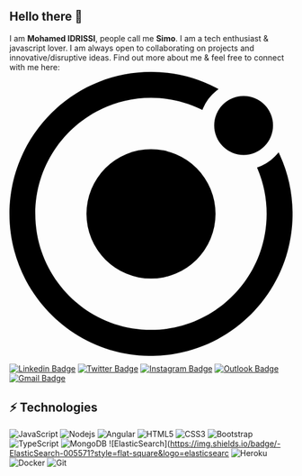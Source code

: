 ## Hello there 👋

I am **Mohamed IDRISSI**, people call me **Simo**. I am a tech enthusiast & javascript lover. I am always open to collaborating on projects and innovative/disruptive ideas. Find out more about me & feel free to connect with me here:
<svg style="color:#3880FF" role="img" xmlns="http://www.w3.org/2000/svg" viewBox="0 0 24 24"><title>Ionic icon</title><path d="M22.922 7.027l-.103-.23-.169.188c-.408.464-.928.82-1.505 1.036l-.159.061.066.155a9.745 9.745 0 0 1 .75 3.759c0 5.405-4.397 9.806-9.806 9.806-5.409 0-9.802-4.397-9.802-9.802 0-5.405 4.402-9.806 9.806-9.806 1.467 0 2.883.319 4.2.947l.155.075.066-.155a3.767 3.767 0 0 1 1.106-1.453l.197-.159-.225-.117A11.905 11.905 0 0 0 12.001.001c-6.619 0-12 5.381-12 12s5.381 12 12 12 12-5.381 12-12c0-1.73-.361-3.403-1.078-4.973zM12 6.53A5.476 5.476 0 0 0 6.53 12 5.476 5.476 0 0 0 12 17.47 5.476 5.476 0 0 0 17.47 12 5.479 5.479 0 0 0 12 6.53zm10.345-2.007a2.494 2.494 0 1 1-4.988 0 2.494 2.494 0 0 1 4.988 0z"/></svg>

[![Linkedin Badge](https://img.shields.io/badge/-Mohamed%20IDRISSI-blue?style=flat-square&logo=Linkedin&logoColor=white&link=https://www.linkedin.com/in/mohamed-idrissi-b5a14a14/)](https://www.linkedin.com/in/mohamed-idrissi-b5a14a14/)
[![Twitter Badge](https://img.shields.io/badge/-mohamed_idrissi-1da1f2?style=flat-square&logo=twitter&logoColor=white&link=https://twitter.com/mohamed_idrissi)](https://twitter.com/mohamed_idrissi)
[![Instagram Badge](https://img.shields.io/badge/-idrissi_007-purple?style=flat-square&logo=instagram&logoColor=white&link=https://instagram.com/idrissi_007/)](https://instagram.com/idrissi_007)
[![Outlook Badge](http://img.shields.io/badge/-med.idrissi@outlook.com-purple?style=flat-square&logo=Microsoft%20Outlook&logoColor=white&link=mailto:med.idrissi@outlook.com)](mailto:med.idrissi@outlook.com)
[![Gmail Badge](https://img.shields.io/badge/-midrissi.pro@gmail.com-c14438?style=flat-square&logo=Gmail&logoColor=white&link=mailto:midrissi.pro@gmail.com)](mailto:midrissi.pro@gmail.com)

## ⚡ Technologies

![JavaScript](https://img.shields.io/badge/-JavaScript-black?style=flat-square&logo=javascript)
![Nodejs](https://img.shields.io/badge/-Nodejs-black?style=flat-square&logo=Node.js)
![Angular](https://img.shields.io/badge/-angular-de4132?style=flat-square&logo=Angular)
![HTML5](https://img.shields.io/badge/-HTML5-E34F26?style=flat-square&logo=html5&logoColor=white)
![CSS3](https://img.shields.io/badge/-CSS3-1572B6?style=flat-square&logo=css3)
![Bootstrap](https://img.shields.io/badge/-Bootstrap-563D7C?style=flat-square&logo=bootstrap)
![TypeScript](https://img.shields.io/badge/-TypeScript-007ACC?style=flat-square&logo=typescript)
![MongoDB](https://img.shields.io/badge/-MongoDB-black?style=flat-square&logo=mongodb)
![ElasticSearch](https://img.shields.io/badge/-ElasticSearch-005571?style=flat-square&logo=elasticsearc
![Heroku](https://img.shields.io/badge/-Heroku-430098?style=flat-square&logo=heroku)
![Docker](https://img.shields.io/badge/-Docker-black?style=flat-square&logo=docker)
![Git](https://img.shields.io/badge/-Git-black?style=flat-square&logo=git)



<!--
**kbrikh/kbrikh** is a ✨ _special_ ✨ repository because its `README.md` (this file) appears on your GitHub profile.

Here are some ideas to get you started:

- 🔭 I’m currently working on ...
- 🌱 I’m currently learning ...
- 👯 I’m looking to collaborate on ...
- 🤔 I’m looking for help with ...
- 💬 Ask me about ...
- 📫 How to reach me: ...
- 😄 Pronouns: ...
- ⚡ Fun fact: ...
-->
